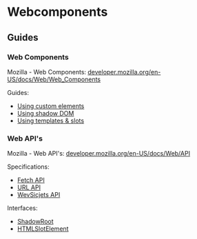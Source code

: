 # Webcomponents

## Guides

### Web Components
Mozilla - Web Components: [developer.mozilla.org/en-US/docs/Web/Web_Components](https://developer.mozilla.org/en-US/docs/Web/Web_Components)

Guides:
- [Using custom elements](https://developer.mozilla.org/en-US/docs/Web/Web_Components/Using_custom_elements)
- [Using shadow DOM](https://developer.mozilla.org/en-US/docs/Web/Web_Components/Using_shadow_DOM)
- [Using templates & slots](https://developer.mozilla.org/en-US/docs/Web/Web_Components/Using_templates_and_slots)

### Web API's
Mozilla - Web API's: [developer.mozilla.org/en-US/docs/Web/API](https://developer.mozilla.org/en-US/docs/Web/API)

Specifications:
- [Fetch API](https://developer.mozilla.org/en-US/docs/Web/API/Fetch_API)
- [URL API](https://developer.mozilla.org/en-US/docs/Web/API/URL_API)
- [WevSicjets API](https://developer.mozilla.org/en-US/docs/Web/API/WebSockets_API)

Interfaces:
- [ShadowRoot](https://developer.mozilla.org/en-US/docs/Web/API/ShadowRoot)
- [HTMLSlotElement](https://developer.mozilla.org/en-US/docs/Web/API/HTMLSlotElement)